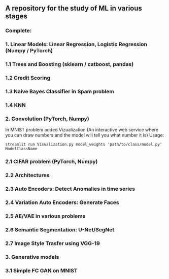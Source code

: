 ## A repository for the study of ML in various stages

### Complete:

### 1. Linear Models: Linear Regression, Logistic Regression (Numpy / PyTorch)
### 1.1 Trees and Boosting (sklearn / catboost, pandas)
### 1.2 Credit Scoring
### 1.3 Naive Bayes Classifier in Spam problem
### 1.4 KNN

### 2. Convolution (PyTorch, Numpy)
In MNIST problem added Vizualization
(An interactive web service where you can draw numbers and the model will tell you what number it is)
Usage:

```
streamlit run Visualization.py model_weights 'path/to/class/model.py' ModelClassName
```

### 2.1 CIFAR problem (PyTorch, Numpy)
### 2.2 Architectures
### 2.3 Auto Encoders: Detect Anomalies in time series
### 2.4 Variation Auto Encoders: Generate Faces
### 2.5 AE/VAE in various problems
### 2.6 Semantic Segmentation: U-Net/SegNet
### 2.7 Image Style Trasfer using VGG-19

### 3. Generative models
### 3.1 Simple FC GAN on MNIST
